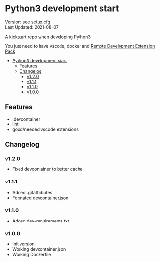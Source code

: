 # Python3 development start

Version: see setup.cfg  
Last Updated: 2021-08-07  

A kickstart repo when developing Python3  

You just need to have vscode, docker and [Remote Development Extension Pack](https://marketplace.visualstudio.com/items?itemName=ms-vscode-remote.vscode-remote-extensionpack)  

- [Python3 development start](#python3-development-start)
  - [Features](#features)
  - [Changelog](#changelog)
    - [v1.2.0](#v120)
    - [v1.1.1](#v111)
    - [v1.1.0](#v110)
    - [v1.0.0](#v100)

## Features

- .devcontainer  
- lint  
- good/needed vscode extensions  

## Changelog

### v1.2.0

- Fixed devcontainer to better cache

### v1.1.1

- Added .gitattributes
- Formated devcontainer.json

### v1.1.0

- Added dev-requirements.txt

### v1.0.0

- Init version  
- Working devcontainer.json  
- Working Dockerfile  
